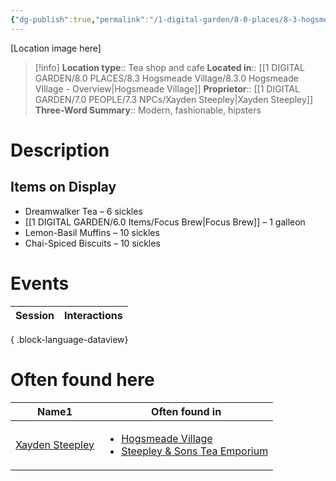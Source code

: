 ```yaml
---
{"dg-publish":true,"permalink":"/1-digital-garden/8-0-places/8-3-hogsmeade-village/8-3-17-steepley-and-sons-tea-emporium/","tags":["#place","#hogsmeade","#shop"]}
---
```


[Location image here]
>[!info]
>**Location type**::  Tea shop and cafe
>**Located in**:: [[1 DIGITAL GARDEN/8.0 PLACES/8.3 Hogsmeade Village/8.3.0 Hogsmeade VIllage - Overview\|Hogsmeade Village]]
>**Proprietor**:: [[1 DIGITAL GARDEN/7.0 PEOPLE/7.3 NPCs/Xayden Steepley\|Xayden Steepley]]
>**Three-Word Summary**:: Modern, fashionable, hipsters 

# Description


## Items on Display

- Dreamwalker Tea – 6 sickles
- [[1 DIGITAL GARDEN/6.0 Items/Focus Brew\|Focus Brew]] – 1 galleon
- Lemon-Basil Muffins – 10 sickles
- Chai-Spiced Biscuits – 10 sickles

# Events

| Session | Interactions |
| ------- | ------------ |

{ .block-language-dataview}

# Often found here

<div><table class="dataview table-view-table"><thead class="table-view-thead"><tr class="table-view-tr-header"><th class="table-view-th"><span>Name</span><span class="dataview small-text">1</span></th><th class="table-view-th"><span>Often found in</span></th></tr></thead><tbody class="table-view-tbody"><tr><td><span><a data-tooltip-position="top" aria-label="1 DIGITAL GARDEN/7.0 PEOPLE/7.3 NPCs/Xayden Steepley.md" data-href="1 DIGITAL GARDEN/7.0 PEOPLE/7.3 NPCs/Xayden Steepley.md" href="1 DIGITAL GARDEN/7.0 PEOPLE/7.3 NPCs/Xayden Steepley.md" class="internal-link" target="_blank" rel="noopener nofollow">Xayden Steepley</a></span></td><td><ul class="dataview dataview-ul dataview-result-list-ul"><li class="dataview-result-list-li"><span><a data-tooltip-position="top" aria-label="1 DIGITAL GARDEN/8.0 PLACES/8.3 Hogsmeade Village/8.3.0 Hogsmeade VIllage - Overview.md" data-href="1 DIGITAL GARDEN/8.0 PLACES/8.3 Hogsmeade Village/8.3.0 Hogsmeade VIllage - Overview.md" href="1 DIGITAL GARDEN/8.0 PLACES/8.3 Hogsmeade Village/8.3.0 Hogsmeade VIllage - Overview.md" class="internal-link" target="_blank" rel="noopener nofollow">Hogsmeade Village</a></span></li><li class="dataview-result-list-li"><span><a data-tooltip-position="top" aria-label="1 DIGITAL GARDEN/8.0 PLACES/8.3 Hogsmeade Village/8.3.17 Steepley &amp; Sons Tea Emporium.md" data-href="1 DIGITAL GARDEN/8.0 PLACES/8.3 Hogsmeade Village/8.3.17 Steepley &amp; Sons Tea Emporium.md" href="1 DIGITAL GARDEN/8.0 PLACES/8.3 Hogsmeade Village/8.3.17 Steepley &amp; Sons Tea Emporium.md" class="internal-link" target="_blank" rel="noopener nofollow">Steepley &amp; Sons Tea Emporium</a></span></li></ul></td></tr></tbody></table></div>